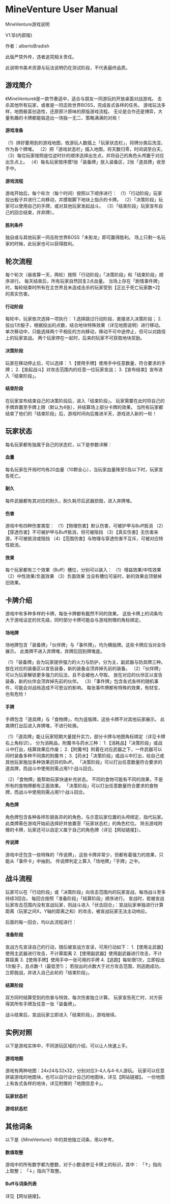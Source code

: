 # MineVenture User Manual

MineVenture游戏说明

V1.1β(内部版)

作者：albertoBradish



此版严禁外传，违者追究相关责任。

此说明书美术资源与玩法说明仍在测试阶段，不代表最终品质。



## 游戏简介
《MineVenture》是一款节奏适中，适合与朋友一同游玩的开放桌面对战游戏。
击杀其他所有玩家，或者是一同击败世界BOSS，完成各式各样的任务。
游戏玩法多样，地图极富创造性，还原原汁原味的原版游戏流程。
无论是合作还是博弈，大量有趣的卡牌都能锻造出一场独一无二、策略满满的对局！

#### 游戏准备

（1）拼好要用到的游戏地图，依游玩人数插上「玩家状态栏」，将牌分类后洗混，作为各个牌堆。
（2）把「游戏状态栏」插入地图，将天数归零，时间调至白天。
（3）每位玩家按照座位逆时针的顺序选择出生点，并将自己的角色头颅置于对应出生点上。
（4）每名玩家按序摸1张「装备牌」放入装备区，2张「道具牌」收至手中。

#### 游戏流程

游戏开始后，每个轮次（每个时间）按照以下顺序进行：
（1）「行动阶段」玩家投出骰子并进行二向移动，并摸取脚下地块上指示的卡牌。
（2）「决策阶段」玩家可以使用自己的手牌，或对其他玩家发起战斗。
（3）「结束阶段」玩家宣布自己的回合结束，并弃牌）。

#### 胜利条件

独自或与其他玩家一同击败世界BOSS「末影龙」即可赢得胜利。
场上只剩一名玩家的时候，此玩家也可以获得胜利。



## 轮次流程
每个轮次（昼夜算一天，两轮）按照「行动阶段」「决策阶段」和「结束阶段」顺序进行。
每天结束后，所有玩家自然回复2点血量。
当场上存在「剧情事件牌」时，每轮结束时所有在主世界且未造成击杀的玩家受到【正比于死亡玩家数+2】的真实伤害。


#### 行动阶段

每轮中，玩家依次选择一项执行：
1.选择跳过行动阶段，直接进入决策阶段；
2.投出1次骰子，根据投出的点数，结合地块特殊效果（详见地图说明）进行移动。
单次移动中，只能选择两个不相反的方向移动，移动不可中途停止，但可以对路径上的玩家宣战。
两个玩家停在一起时，后来的玩家不可获取地块奖励。

#### 决策阶段

玩家在移动停止后，可以选择：
1.【使用手牌】使用手中任意数量，符合要求的手牌；
2.【发起战斗】对攻击范围内的任意一位玩家宣战；
3.【宣布结束】宣布进入「结束阶段」。


#### 结束阶段

在玩家宣布结束自己的决策阶段后，进入「结束阶段」。
玩家需要在此时将自己的手牌弃置至手牌上限（默认为4张），并结算场上部分卡牌的效果。
当所有玩家都结束了他们的「结束阶段」后，游戏时间向后推进半天，游戏进入新的一轮！



## 玩家状态
每名玩家都有独属于自己的状态栏，以下是参数详解：


#### 血量

每名玩家在开局时均有20血量（10颗全心），当玩家血量降至0及以下时，玩家宣告死亡。

#### 耐久

每件武器都有其对应的耐久，耐久耗尽后武器损毁，进入弃牌堆。

#### 伤害

游戏中有四种伤害类型：
（1）【物理伤害】默认伤害，可被护甲与Buff抵消
（2）【穿透伤害】不可被护甲与Buff抵消，但可被阻挡
（3）【真实伤害】无伤害来源，不可被抵消或阻挡
（4）【范围伤害】与物理与穿透伤害不互斥，可被对应特性抵消。

#### 效果

每个玩家都有三个效果（Buff）槽位，分别可以装入：
（1）增益效果/中性效果
（2）中性效果/负面效果
（3）负面效果
当没有槽位可装时，新的效果会顶替掉旧效果。





## 卡牌介绍
游戏中有多种多样的卡牌，每张卡牌都有截然不同的效果。
这些卡牌上的词条均大于游戏设定的优先级，同时部分卡牌可能会与游戏附赠的角标绑定。


#### 场地牌
场地牌包含「装备牌」「伙伴牌」与「事件牌」，均为横版牌。这些卡牌应当对全场展示。
此类牌不进入弃牌堆，弃牌后回到牌堆底。

（1）「装备牌」会为玩家提供强力的火力与防护，分为主，副武器与防具牌三种。
放在对应的装备区以宣告装备，新的装备会顶弃掉先前的装备。
（2）「伙伴牌」可以为玩家解锁更多强力的玩法，且不会被他人夺取。
放在对应的伙伴区以宣告装备，新的伙伴会顶弃掉先前的伙伴。
（3）「事件牌」包含各式各样的随机事件，可能会对战局造成不可思议的影响。
每张事件牌都有特殊的效果，有财宝，也有危险！

#### 手牌
手牌包含「道具牌」与「食物牌」，均为竖版牌。这些卡牌不对其他玩家展示。
此类牌打出后进入弃牌堆，不进行轮换。

（1）「道具牌」能让玩家短期大量提升实力，部分卡牌与地图角标绑定（详见卡牌右上角标识）。
分为消耗品，附魔书与药水三种：
1.【消耗品】「决策阶段」或战斗中打出，结算效果后作废；
2.【附魔书】附着在对应武器之下，一件武器可以同时装备多种不同类的附魔书；
3.【药水】「决策阶段」或战斗中打出，给自己或其他玩家施加多种效果迥异的Buff。
「决策阶段」可以打出任意数量符合要求的道具牌，而战斗中使用则需占用1个战斗回合。


（2）「食物牌」能帮助玩家快速补充状态。
不同的食物可能有不同的效果，不是所有的食物牌都有正面效果。
「决策阶段」可以打出任意数量符合要求的食物牌，而战斗中使用则需占用1个战斗回合。

#### 角色牌

角色牌包含各种各样形貌各异的的角色，与示意玩家位置的头颅绑定，指代玩家。
此类牌需在游戏开始前选择好并放置至「玩家状态栏」的角色栏位。
除去游戏附赠的卡牌，玩家还可以自定义属于自己的角色牌（详见【网站链接】）。

#### 传说牌

游戏中还包含一些特殊的「传说牌」，这些卡牌非常少，但都有着强力的效果，只能从「事件卡」中抽到。
传说牌判定上算入「场地牌」「手牌」之中。



## 战斗流程

玩家可以在「行动阶段」或「决策阶段」向攻击范围内的玩家宣战，每场战斗至多持续3回合。
每回合按照「准备阶段」「结算阶段」顺序进行。
宣战时，若被宣战玩家攻击范围内没有宣战玩家，则战斗进入「伏击回合」：宣战玩家单独进行计算距离（玩家之间X，Y轴的距离之和）的攻击，被宣战玩家无法主动响应。

后面的每一回合，均以此流程进行：

#### 准备阶段
宣战方先宣读自己的行动，随后被宣战方宣读，可用行动如下： 
1.【使用主武器】使用主武器进行攻击，不计算距离
2.【使用副武器】使用副武器进行攻击，不计算距离
3.【使用手牌】使用手中一张可用的手牌
4.【逃跑】每轮限1次，立即投出1次骰子，且点数-1（最低至1）；
若投出的点数大于对方攻击范围，则逃跑成功，立即脱战，并进入自己此轮的「结束阶段」。

#### 结算阶段
双方同时结算受到的伤害与特效，每次伤害独立计算。
玩家宣告死亡时，对方获得其所有手牌及任意一张「装备牌」。

战斗结束后，宣战玩家立即进入「结束阶段」，游戏继续。



## 实例对照

以下是游戏实体中，不同游玩区域的介绍，可以让人快速上手。

#### 游戏地图

游戏有两种地图：24x24与32x32，分别对应3-4人与4-6人游玩。
玩家可以任意拼装游戏的地图块，也可以自行设计自己的地图块，详见【网站链接】。
一份地图上有各式各样的地块，详见附赠的「地图信息卡」。

#### 玩家状态栏


#### 游戏状态栏




## 其他词条
以下是《MineVenture》中的其他独立词条，用以参考。

#### 数值取整
游戏中的所有数字都为整数，对于小数请参见卡牌上的标识，其中：
「↑」指向上取整；
「↓」指向下取整。

#### Buff与词条列表
详见【网址链接】。

